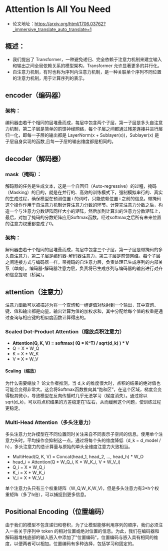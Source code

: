 # Attention Is All You Need
- 论文地址：https://arxiv.org/html/1706.03762?_immersive_translate_auto_translate=1

## 概述：
- 我们提出了 Transformer，一种避免递归、完全依赖于注意力机制来建立输入和输出之间全局依赖关系的模型架构，Transformer 允许显著更多的并行化。
- 自注意力机制，有时也称为序列内注意力机制，是一种关联单个序列不同位置的注意力机制，用于计算序列的表示。



## encoder（编码器）
### 架构：
编码器由若干个相同的层堆叠而成，每层中包含两个子层，第一子层是多头自注意力机制，第二子层是简单的前馈神经网络，每个子层之间都通过残差连接并进行层归一化，即每一子层的输出都是 LayerNorm(x + Sublayer(x))，Sublayer(x) 是子层自身实现的函数,且每一子层的输出维度都是相同的。

## decoder（解码器）
### mask（掩码）：
解码器的任务是生成文本，这是一个自回归（Auto-regressive）的过程，掩码（Masking）的目的，就是在并行的、高效的训练模式下，强制模拟串行的、真实的生成过程，确保模型在预测位置 i 的词时，只能依赖位置 i 之前的信息。带掩码这个操作作用于自注意力机制计算注意力分数的环节。计算完注意力分数之后，构造一个与注意力分数矩阵同样大小的矩阵，然后加到计算出的注意力分数矩阵上，最后，对加了掩码的分数矩阵应用Softmax函数。经过softmax之后所有未来位置的注意力权重都变成了0。

### 架构：
解码器由若干个相同的层堆叠而成，每层中包含三个子层，第一子层是带掩码的多头自注意力，第二子层是编码器-解码器注意力，第三子层是前馈网络。每个子层之间连接方式与编码器一样。带掩码的自注意力层，负责处理已生成序列的内部关系（单向）。编码器-解码器注意力层，负责将已生成序列与编码器的输出进行对齐和信息提取（桥梁）。

## attention（注意力）
注意力函数可以被描述为将一个查询和一组键值对映射到一个输出，其中查询、键、值和输出都是向量。输出计算为值的加权求和，其中分配给每个值的权重是通过查询与相应键的相似度函数计算得出的。
### Scaled Dot-Product Attention（缩放点积注意力）
- **Attention(Q, K, V) = softmax( (Q * K^T) / sqrt(d_k) ) * V**
- Q = X * W_Q
- K = X * W_K
- V = X * W_V

#### Scaling（缩放）
为什么需要缩放？ 论文作者推测，当 d_k 的维度很大时，点积的结果的绝对值也可能会变得非常大。这会将Softmax函数推向其“饱和区”，在这个区域，梯度会变得极其微小，导致模型在反向传播时几乎无法学习（梯度消失）。通过除以 sqrt(d_k)，可以将点积结果的方差稳定在1左右，从而缓解这个问题，使训练过程更稳定。

### Multi-Head Attention（多头注意力）
多头注意力允许模型在不同位置同时关注来自不同表示子空间的信息。使用单个注意力头时，平均操作会抑制这一点。通过将每个头的维度降低（d_k = d_model / h），多头注意力的总计算量与原始的单头全维度注意力大致相当。

- MultiHead(Q, K, V) = Concat(head_1, head_2, ..., head_h) * W_O
- head_i = Attention(Q * W_Q_i, K * W_K_i, V * W_V_i)
- Q_i = X * W_Q_i
- K_i = X * W_K_i
- V_i = X * W_V_i

单个注意力头只有三个权重矩阵（W_Q,W_K,W_V)，但是多头注意力有3*h个权重矩阵（多了h倍），可以捕捉到更多信息。


## Positional Encoding（位置编码）
由于我们的模型不包含递归和卷积，为了让模型能够利用序列的顺序，我们必须注入一些关于序列中 token 的相对位置或绝对位置的信息。为此，我们在编码器和解码器堆栈底部的输入嵌入中添加了"位置编码"。位置编码与嵌入具有相同的维度，以便两者可以相加。位置编码有多种选择，包括学习和固定的。
